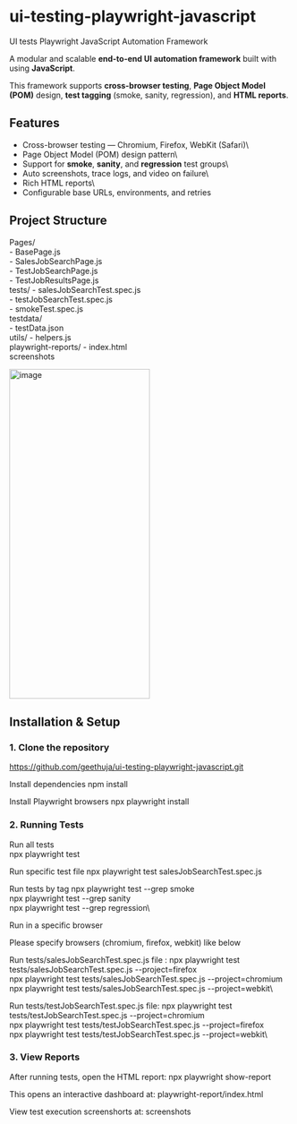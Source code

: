 # ui-testing-playwright-javascript
UI tests Playwright JavaScript Automation Framework

A modular and scalable **end-to-end UI automation framework** built with using **JavaScript**.

This framework supports **cross-browser testing**, **Page Object Model (POM)** design, **test tagging** (smoke, sanity, regression), and **HTML reports**.

## Features

* Cross-browser testing — Chromium, Firefox, WebKit (Safari)\
* Page Object Model (POM) design pattern\
* Support for **smoke**, **sanity**, and **regression** test groups\
* Auto screenshots, trace logs, and video on failure\
* Rich HTML reports\
* Configurable base URLs, environments, and retries

## Project Structure

Pages/ \
    - BasePage.js\
    - SalesJobSearchPage.js\
    - TestJobSearchPage.js\
    - TestJobResultsPage.js\
tests/
    - salesJobSearchTest.spec.js\
    - testJobSearchTest.spec.js\
    - smokeTest.spec.js\
testdata/\
    - testData.json\
utils/
    - helpers.js\
playwright-reports/
    - index.html\
screenshots

<img width="251" height="589" alt="image" src="https://github.com/user-attachments/assets/7df87898-6cc9-4cf4-9db6-7282926367d4" />


## Installation & Setup

### 1. Clone the repository
https://github.com/geethuja/ui-testing-playwright-javascript.git

Install dependencies
npm install

Install Playwright browsers
npx playwright install

### 2. Running Tests

Run all tests  
npx playwright test

Run specific test file
npx playwright test salesJobSearchTest.spec.js 

Run tests by tag
npx playwright test --grep smoke\
npx playwright test --grep sanity\
npx playwright test --grep regression\

Run in a specific browser

Please specify browsers (chromium, firefox, webkit) like below 

Run tests/salesJobSearchTest.spec.js file :
npx playwright test tests/salesJobSearchTest.spec.js --project=firefox\
npx playwright test tests/salesJobSearchTest.spec.js --project=chromium\
npx playwright test tests/salesJobSearchTest.spec.js --project=webkit\

Run tests/testJobSearchTest.spec.js file:
npx playwright test tests/testJobSearchTest.spec.js --project=chromium\
npx playwright test tests/testJobSearchTest.spec.js --project=firefox\
npx playwright test tests/testJobSearchTest.spec.js --project=webkit\ 

### 3. View Reports

After running tests, open the HTML report:
npx playwright show-report

This opens an interactive dashboard at:
playwright-report/index.html

View test execution screenshorts at:
screenshots
